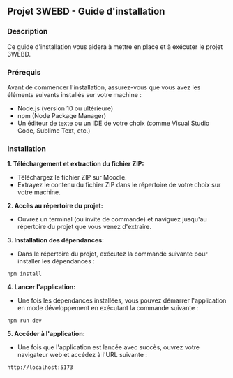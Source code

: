## Projet 3WEBD - Guide d'installation

### Description

Ce guide d'installation vous aidera à mettre en place et à exécuter le projet 3WEBD.

### Prérequis

Avant de commencer l'installation, assurez-vous que vous avez les éléments suivants installés sur votre machine :

* Node.js (version 10 ou ultérieure)
* npm (Node Package Manager)
* Un éditeur de texte ou un IDE de votre choix (comme Visual Studio Code, Sublime Text, etc.)

### Installation

**1. Téléchargement et extraction du fichier ZIP:**

* Téléchargez le fichier ZIP sur Moodle.
* Extrayez le contenu du fichier ZIP dans le répertoire de votre choix sur votre machine.

**2. Accès au répertoire du projet:**

* Ouvrez un terminal (ou invite de commande) et naviguez jusqu'au répertoire du projet que vous venez d'extraire.

**3. Installation des dépendances:**

* Dans le répertoire du projet, exécutez la commande suivante pour installer les dépendances :

```
npm install
```

**4. Lancer l'application:**

* Une fois les dépendances installées, vous pouvez démarrer l'application en mode développement en exécutant la commande suivante :

```
npm run dev
```

**5. Accéder à l'application:**

* Une fois que l'application est lancée avec succès, ouvrez votre navigateur web et accédez à l'URL suivante :

```
http://localhost:5173
```


